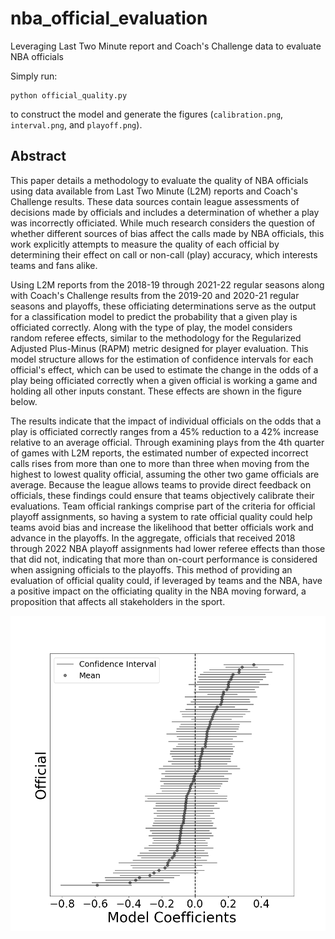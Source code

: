 # nba_official_evaluation
Leveraging Last Two Minute report and Coach's Challenge data to evaluate NBA officials

Simply run:

```
python official_quality.py
```

to construct the model and generate the figures (`calibration.png`, `interval.png`, and `playoff.png`).

## Abstract

This paper details a methodology to evaluate the quality of NBA officials using data available from Last Two Minute (L2M) reports and Coach's Challenge results. These data sources contain league assessments of decisions made by officials and includes a determination of whether a play was incorrectly officiated. While much research considers the question of whether different sources of bias affect the calls made by NBA officials, this work explicitly attempts to measure the quality of each official by determining their effect on call or non-call (play) accuracy, which interests teams and fans alike.  

Using L2M reports from the 2018-19 through 2021-22 regular seasons along with Coach's Challenge results from the 2019-20 and 2020-21 regular seasons and playoffs, these officiating determinations serve as the output for a classification model to predict the probability that a given play is officiated correctly. Along with the type of play, the model considers random referee effects, similar to the methodology for the Regularized Adjusted Plus-Minus (RAPM) metric designed for player evaluation. This model structure allows for the estimation of confidence intervals for each official's effect, which can be used to estimate the change in the odds of a play being officiated correctly when a given official is working a game and holding all other inputs constant. These effects are shown in the figure below.

The results indicate that the impact of individual officials on the odds that a play is officiated correctly ranges from a 45% reduction to a 42% increase relative to an average official. Through examining plays from the 4th quarter of games with L2M reports, the estimated number of expected incorrect calls rises from more than one to more than three when moving from the highest to lowest quality official, assuming the other two game officials are average. Because the league allows teams to provide direct feedback on officials, these findings could ensure that teams objectively calibrate their evaluations. Team official rankings comprise part of the criteria for official playoff assignments, so having a system to rate official quality could help teams avoid bias and increase the likelihood that better officials work and advance in the playoffs. In the aggregate, officials that received 2018 through 2022 NBA playoff assignments had lower referee effects than those that did not, indicating that more than on-court performance is considered when assigning officials to the playoffs. This method of providing an evaluation of official quality could, if leveraged by teams and the NBA, have a positive impact on the officiating quality in the NBA moving forward, a proposition that affects all stakeholders in the sport.

![](interval.png)
